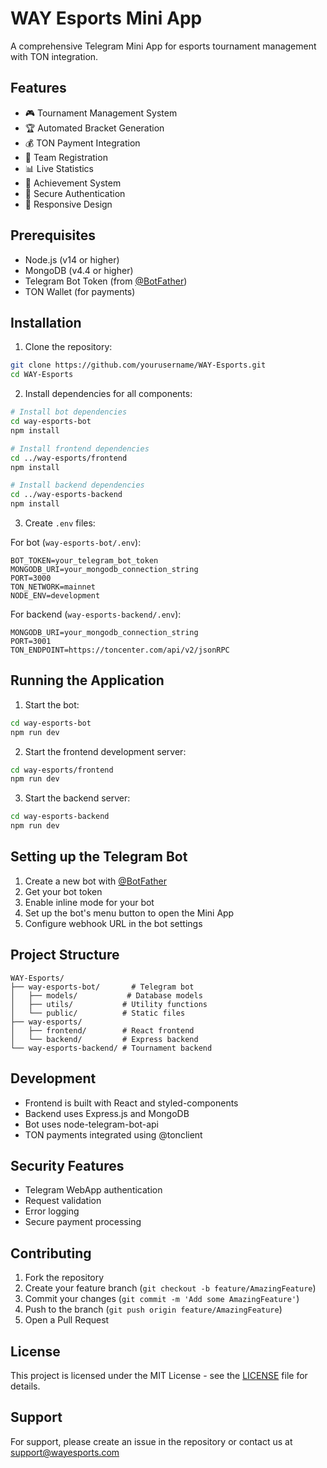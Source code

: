 # WAY Esports Mini App

A comprehensive Telegram Mini App for esports tournament management with TON integration.

## Features

- 🎮 Tournament Management System
- 🏆 Automated Bracket Generation
- 💰 TON Payment Integration
- 👥 Team Registration
- 📊 Live Statistics
- 🏅 Achievement System
- 🔐 Secure Authentication
- 📱 Responsive Design

## Prerequisites

- Node.js (v14 or higher)
- MongoDB (v4.4 or higher)
- Telegram Bot Token (from [@BotFather](https://t.me/BotFather))
- TON Wallet (for payments)

## Installation

1. Clone the repository:
```bash
git clone https://github.com/yourusername/WAY-Esports.git
cd WAY-Esports
```

2. Install dependencies for all components:
```bash
# Install bot dependencies
cd way-esports-bot
npm install

# Install frontend dependencies
cd ../way-esports/frontend
npm install

# Install backend dependencies
cd ../way-esports-backend
npm install
```

3. Create `.env` files:

For bot (`way-esports-bot/.env`):
```
BOT_TOKEN=your_telegram_bot_token
MONGODB_URI=your_mongodb_connection_string
PORT=3000
TON_NETWORK=mainnet
NODE_ENV=development
```

For backend (`way-esports-backend/.env`):
```
MONGODB_URI=your_mongodb_connection_string
PORT=3001
TON_ENDPOINT=https://toncenter.com/api/v2/jsonRPC
```

## Running the Application

1. Start the bot:
```bash
cd way-esports-bot
npm run dev
```

2. Start the frontend development server:
```bash
cd way-esports/frontend
npm run dev
```

3. Start the backend server:
```bash
cd way-esports-backend
npm run dev
```

## Setting up the Telegram Bot

1. Create a new bot with [@BotFather](https://t.me/BotFather)
2. Get your bot token
3. Enable inline mode for your bot
4. Set up the bot's menu button to open the Mini App
5. Configure webhook URL in the bot settings

## Project Structure

```
WAY-Esports/
├── way-esports-bot/       # Telegram bot
│   ├── models/           # Database models
│   ├── utils/           # Utility functions
│   └── public/          # Static files
├── way-esports/
│   ├── frontend/        # React frontend
│   └── backend/         # Express backend
└── way-esports-backend/ # Tournament backend
```

## Development

- Frontend is built with React and styled-components
- Backend uses Express.js and MongoDB
- Bot uses node-telegram-bot-api
- TON payments integrated using @tonclient

## Security Features

- Telegram WebApp authentication
- Request validation
- Error logging
- Secure payment processing

## Contributing

1. Fork the repository
2. Create your feature branch (`git checkout -b feature/AmazingFeature`)
3. Commit your changes (`git commit -m 'Add some AmazingFeature'`)
4. Push to the branch (`git push origin feature/AmazingFeature`)
5. Open a Pull Request

## License

This project is licensed under the MIT License - see the [LICENSE](LICENSE) file for details.

## Support

For support, please create an issue in the repository or contact us at support@wayesports.com 
